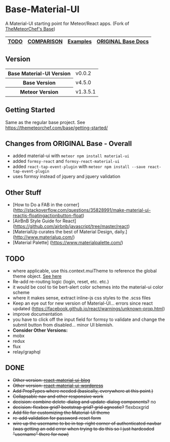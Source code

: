 # Base-Material-UI 
A Material-UI starting point for Meteor/React apps. (Fork of [TheMeteorChef's Base](http://themeteorchef.com/base))

| [TODO](#todo) | [COMPARISON](/COMPARISON.md) | [Examples](/README.md) |  [ORIGINAL Base Docs](http://themeteorchef.com/base) |
|---|---|---|---|


## Version

<table>
  <tbody>
      <tr>
      <th>Base Material-UI Version</th>
      <td>v0.0.2</td>
    </tr>
    <tr>
      <th>Base Version</th>
      <td>v4.5.0</td>
    </tr>
    <tr>
      <th>Meteor Version</th>
      <td>v1.3.5.1</td>
    </tr>
  </tbody>
</table>

## Getting Started

Same as the regular base project. See https://themeteorchef.com/base/getting-started/

## Changes from ORIGINAL Base - Overall

* added material-ui with `meteor npm install material-ui`
* added `formsy-react` and `formsy-react-material-ui`
* added `react-tap-event-plugin` with `meteor npm install --save react-tap-event-plugin`
* uses formsy instead of jquery and jquery validation



## Other Stuff
* [How to Do a FAB in the corner] (http://stackoverflow.com/questions/35828991/make-material-ui-reactjs-floatingactionbutton-float)
* [AirBnB Style Guide for React] (https://github.com/airbnb/javascript/tree/master/react)
* [MaterialUp curates the best of Material Design, daily.] (http://www.materialup.com/)
* [Material Palette] (https://www.materialpalette.com/) 

## TODO
* where applicable, use this.context.muiTheme to reference the global theme object. [See here](http://www.material-ui.com/#/customization/themes)
* Re-add re-routing logic (login, reset, etc. etc.)
* it would be cool to tie bert-alert color schemes into the material-ui color scheme
* where it makes sense, extract inline-js css styles to the .scss files
* Keep an eye out for new version of Material-UI... errors since react updated (https://facebook.github.io/react/warnings/unknown-prop.html)
* improve documentation
* you have to click off the input field for formsy to validate and change the submit button from disabled... minor UI blemish.
* **Consider Other Versions:**
* mobx
* redux
* flux
* relay/graphql

## DONE
* ~~Other version: [react-material-ui-blog](https://github.com/acomito/base-material-ui-blog)~~
* ~~Other version: [react-material-ui-wordpress](https://github.com/acomito/react-material-ui-wordpress)~~
* ~~Add PropTypes where needed (basically, everywhere at this point.)~~
* ~~Collapsable nav and other responsive work~~
* ~~decision: combine delete-dialog and update-dialog components?~~ no
* ~~decision: flexbox grid? bootstrap grid? grid agnostic?~~ flexboxgrid
* ~~Add file for customizing the Material-UI theme~~
* ~~re-add validation for password-reset form~~
* ~~wire up the username to be in top-right corner of authenticated navbar (was getting an odd error when trying to do this so I just hardcoded "username" there for now)~~
